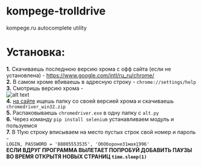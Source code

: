 # kompege-trolldrive
kompege.ru autocomplete utility 

# Установка: 
**1.** Скачиваешь последнюю версию хрома с офф сайта (если не установлена) - https://www.google.com/intl/ru_ru/chrome/ \
**2.** В самом хроме вбиваешь в адресную строку - `chrome://settings/help` \
**3.** Смотришь версию хрома -\
![alt text](https://sun9-87.userapi.com/impg/4t4WWC-225cSDF_7Z6Y38fGtRoqSfbKzg5NTDw/p9vS41EJ75g.jpg?size=723x293&quality=96&sign=e5045654e8447bd79baf3596e2490b06&type=album) \
**4.** [на сайте](https://chromedriver.storage.googleapis.com/index.html) ищешь папку со своей версией хрома и скачиваешь `chromedriver_win32.zip` \
**5.** Распаковываешь `chromedriver.exe` в одну папку с `alt.py` \
**6.** Через команду `pip install selenium` устанавливаем модуль и пользуемся \
**7.** В 11ую строку вписываем на место пустых строк свой номер и пароль - \
  `LOGIN, PASSWORD = '88005553535', 'ОбОбороне31мая1996'`\
**ЕСЛИ ВДРУГ ПРОГРАММА ВЫЛЕТАЕТ ПОПРОБУЙ ДОБАВИТЬ ПАУЗЫ ВО ВРЕМЯ ОТКРЫТЯ НОВЫХ СТРАНИЦ `time.sleep(1)`**
